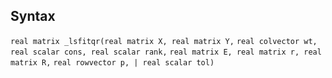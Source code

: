 ## Syntax

`real matrix _lsfitqr(real matrix X, real matrix Y,`
`real colvector wt, real scalar cons, real scalar rank,`
`real matrix E, real matrix r, real matrix R,`
`real rowvector p, | real scalar tol)`
